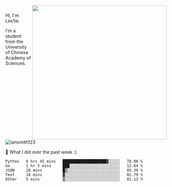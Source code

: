 <img align="right" src="https://github-readme-stats.vercel.app/api?username=iansmith123&show_icons=true&hide_border=true" width="420">

### 
Hi, I'm Les1ie. 

I'm a student from the University of Chinese Academy of Sciences.

<img src="https://komarev.com/ghpvc/?username=iansmith123" alt="iansmith123" />




🔭 What I did over the past week :)
<!--START_SECTION:waka-->

```text
Python   6 hrs 45 mins   ███████████████████▓░░░░░   78.06 %
Go       1 hr 5 mins     ███░░░░░░░░░░░░░░░░░░░░░░   12.64 %
JSON     28 mins         █▒░░░░░░░░░░░░░░░░░░░░░░░   05.39 %
Text     14 mins         ▓░░░░░░░░░░░░░░░░░░░░░░░░   02.79 %
Other    5 mins          ▒░░░░░░░░░░░░░░░░░░░░░░░░   01.13 %
```

<!--END_SECTION:waka-->


<!--
**IanSmith123/IanSmith123** is a ✨ _special_ ✨ repository because its `README.md` (this file) appears on your GitHub profile.
<img src="https://github.githubassets.com/images/spinners/octocat-spinner-64.gif">

Here are some ideas to get you started:

- 🔭 I’m currently working on ...
- 🌱 I’m currently learning ...
- 👯 I’m looking to collaborate on ...
- 🤔 I’m looking for help with ...
- 💬 Ask me about ...
- 📫 How to reach me: ...
- 😄 Pronouns: ...
- ⚡ Fun fact: ...
-->

